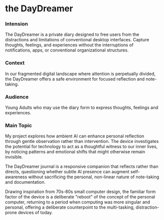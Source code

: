 # the DayDreamer
### Intension
The DayDreamer is a private diary designed to free users from the distractions and limitations of conventional desktop interfaces. Capture thoughts, feelings, and experiences without the interruptions of notifications, apps, or conventional organizational structures.

### Context
In our fragmented digital landscape where attention is perpetually divided, the DayDreamer offers a safe environment for focused reflection and note-taking.

### Audience
Young Adults who may use the diary form to express thoughts, feelings and experiences.

### Main Topic
My project explores how ambient AI can enhance personal reflection through gentle observation rather than intervention. The device investigates the potential for technology to act as a thoughtful witness to our inner lives, by noticing patterns and emotional shifts that might otherwise remain invisible.

The DayDreamer journal is a responsive companion that reflects rather than directs, questioning whether subtle AI presence can augment self-awareness without sacrificing the personal, non-linear nature of note-taking and documentation.

Drawing inspiration from 70s-80s small computer design, the familiar form factor of the device is a deliberate "reboot" of the concept of the personal computer, returning to a period when computing was more singular and personal, offering a deliberate counterpoint to the multi-tasking, distraction-prone devices of today.